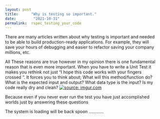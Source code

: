 ```yaml
---
layout: post
title:      "Why is testing so important."
date:        "2021-10-31" 
permalink:  rspec_testing_your_code
---
```




There are many articles written about why testing is important and needed to be able to build production-ready applications. For example, they will save your hours of debugging and easier to refactor saving your company millions, etc.

All These reasons are true however in my opinion there is one fundamental reason that is even more important. When you have to write a Unit Test it makes you rethink not just “I hope this code works with your fingers crossed “. It forces you to think about; What will this method/function do? What is the expected input and output? What data type is the input? Is my code really dry and clean? 
  <a href="https://imgur.com/YaxweYp"><img src="https://i.imgur.com/YaxweYpm.png" title="source: imgur.com" /></a>



Because even if you never ever run the test you have just accomplished worlds just by answering these questions



The system is loading will be back spoon ………...
